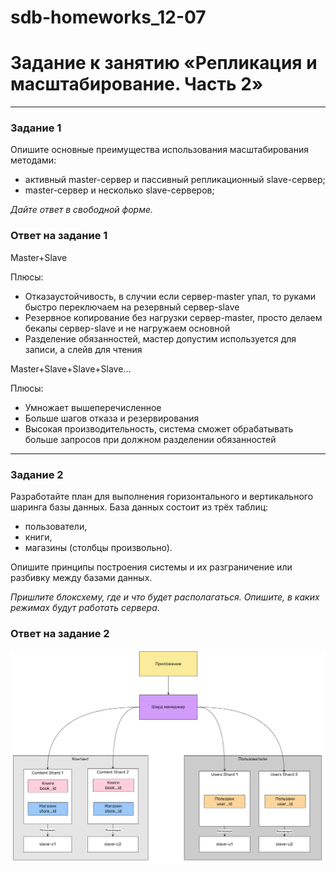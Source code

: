 # sdb-homeworks_12-07
# Задание к занятию «Репликация и масштабирование. Часть 2»

---

### Задание 1

Опишите основные преимущества использования масштабирования методами:

- активный master-сервер и пассивный репликационный slave-сервер; 
- master-сервер и несколько slave-серверов;


*Дайте ответ в свободной форме.*

### Ответ на задание 1

Master+Slave

Плюсы:
 - Отказаустойчивость, в случии если сервер-master упал, то руками быстро переключаем на резервный сервер-slave
 - Резервное копирование без нагрузки сервер-master, просто делаем бекапы сервер-slave и не нагружаем основной
 - Разделение обязанностей, мастер допустим используется для записи, а слейв для чтения

Master+Slave+Slave+Slave...

Плюсы:
 - Умножает вышеперечисленное
 - Больше шагов отказа и резервирования
 - Высокая производительность, система сможет обрабатывать больше запросов при должном разделении обязанностей
---

### Задание 2


Разработайте план для выполнения горизонтального и вертикального шаринга базы данных. База данных состоит из трёх таблиц: 

- пользователи, 
- книги, 
- магазины (столбцы произвольно). 

Опишите принципы построения системы и их разграничение или разбивку между базами данных.

*Пришлите блоксхему, где и что будет располагаться. Опишите, в каких режимах будут работать сервера.* 

### Ответ на задание 2

![Задание 2](img/point_1.png)